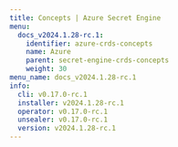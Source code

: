 ```yaml
---
title: Concepts | Azure Secret Engine
menu:
  docs_v2024.1.28-rc.1:
    identifier: azure-crds-concepts
    name: Azure
    parent: secret-engine-crds-concepts
    weight: 30
menu_name: docs_v2024.1.28-rc.1
info:
  cli: v0.17.0-rc.1
  installer: v2024.1.28-rc.1
  operator: v0.17.0-rc.1
  unsealer: v0.17.0-rc.1
  version: v2024.1.28-rc.1
---
```


